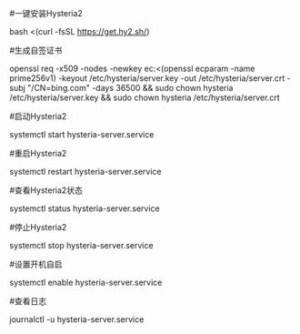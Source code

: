 #一键安装Hysteria2

bash <(curl -fsSL https://get.hy2.sh/)

#生成自签证书

openssl req -x509 -nodes -newkey ec:<(openssl ecparam -name prime256v1) -keyout /etc/hysteria/server.key -out /etc/hysteria/server.crt -subj "/CN=bing.com" -days 36500 && sudo chown hysteria /etc/hysteria/server.key && sudo chown hysteria /etc/hysteria/server.crt

#启动Hysteria2

systemctl start hysteria-server.service

#重启Hysteria2

systemctl restart hysteria-server.service

#查看Hysteria2状态

systemctl status hysteria-server.service

#停止Hysteria2

systemctl stop hysteria-server.service

#设置开机自启

systemctl enable hysteria-server.service

#查看日志

journalctl -u hysteria-server.service
